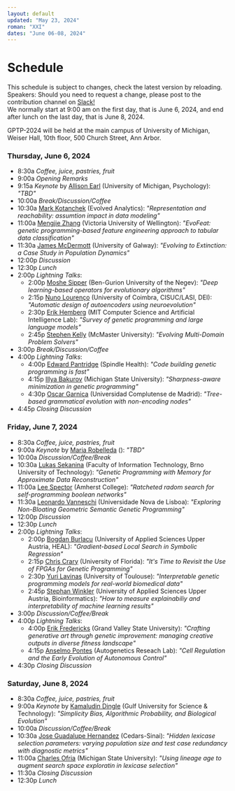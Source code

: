 ```yaml
---
layout: default
updated: "May 23, 2024"
roman: "XXI"
dates: "June 06-08, 2024"
---
```


# Schedule

This schedule is subject to  changes, check the latest version by reloading. Speakers: Should you need to request a change, please post to the contribution channel on [Slack!](https://gptp-workshops.slack.com)  
We normally start at 9:00 am on the first day, that is June 6, 2024,
and end after lunch on the last day, that is June 8, 2024.  

GPTP-2024 will be held at the main campus of University of Michigan, Weiser Hall, 10th floor, 500 Church Street, Ann Arbor.

### Thursday, June 6, 2024

- 8:30a _Coffee, juice, pastries, fruit_
- 9:00a _Opening Remarks_
- 9:15a _Keynote_ by [Allison Earl](https://lsa.umich.edu/psych/people/faculty/anearl.html) (University of Michigan, Psychology): _"TBD"_
- 10:00a _Break/Discussion/Coffee_
- 10:30a [Mark Kotanchek](https://evolved-analytics.com/) (Evolved Analytics): _"Representation and reachability: assumtion impact in data modeling"_
- 11:00a [Mengjie Zhang](https://people.wgtn.ac.nz/Mengjie.Zhang) (Victoria University of Wellington): _"EvoFeat: genetic programming-based feature engineering approach to tabular data classification"_
- 11:30a [James McDermott](http://www.jmmcd.net/) (University of Galway): _"Evolving to Extinction: a Case Study in Population Dynamics"_
- 12:00p _Discussion_
- 12:30p _Lunch_
- 2:00p _Lightning Talks_: 
  - 2:00p [Moshe Sipper](https://www.moshesipper.com/) (Ben-Gurion University of the Negev): _"Deep learning-based operators for evolutionary algorithms"_
  - 2:15p [Nuno Lourenço](https://www.cisuc.uc.pt/en/people/nuno-lourenco) (University of Coimbra, CISUC/LASI, DEI):  _"Automatic design of autoencoders using neuroevolution"_
  - 2:30p [Erik Hemberg](https://alfagroup.csail.mit.edu/erik) (MIT Computer Science and Artificial Intelligence Lab):  _"Survey of genetic programming and large language models"_
  - 2:45p [Stephen Kelly](http://stephenkelly.ca/) (McMaster University):  _"Evolving Multi-Domain Problem Solvers"_
- 3:00p _Break/Discussion/Coffee_
- 4:00p _Lightning Talks_:  
  - 4:00p [Edward Pantridge](https://github.com/erp12) (Spindle Health): _"Code building genetic programming is fast"_
  - 4:15p [Illya Bakurov](https://msu.edu/) (Michigan State University): _"Sharpness-aware minimization in genetic programming"_
  - 4:30p [Oscar Garnica](https://informatica.ucm.es/) (Universidad Complutense de Madrid): _"Tree-based grammatical evolution with non-encoding nodes"_
- 4:45p _Closing Discussion_

### Friday, June 7, 2024

- 8:30a _Coffee, juice, pastries, fruit_
- 9:00a _Keynote_ by [Maria Robelleda](https://) (): _"TBD"_
- 10:00a _Discussion/Coffee/Break_
- 10:30a [Lukas Sekanina](https://www.fit.vut.cz/person/sekanina/) (Faculty of Information Technology, Brno University of Technology): _"Genetic Programming with Memory for Approximate Data Reconstruction"_
- 11:00a [Lee Spector](https://www.amherst.edu/people/facstaff/lspector) (Amherst College): _"Ratcheted radom search for self-programming boolean networks"_
- 11:30a [Leonardo Vanneschi](https://magic.novaims.unl.pt/en/about-us/organization/governance/leonardo-vanneschi/) (Universidade Nova de Lisboa): _"Exploring Non-Bloating Geometric Semantic Genetic Programming"_
- 12:00p _Discussion_
- 12:30p _Lunch_
- 2:00p _Lightning Talks_: 
  - 2:00p [Bogdan Burlacu](https://heal.heuristiclab.com/) (University of Applied Sciences Upper Austria, HEAL): _"Gradient-based Local Search in Symbolic Regression"_
  - 2:15p [Chris Crary](https://github.com/christophercrary) (University of Florida):  _"It's Time to Revisit the Use of FPGAs for Genetic Programming"_
  - 2:30p [Yuri Lavinas](https://yurilavinas.github.io/) (University of Toulouse):  _"Interpretable genetic programming models for real-world biomedical data"_
  - 2:45p [Stephan Winkler](https://bioinformatics.fh-hagenberg.at/) (University of Applied Sciences Upper Austria, Bioinformatics):  _"How to measure explainabiliy and interpretability of machine learning results"_
- 3:00p _Discussion/Coffee/Break_
- 4:00p _Lightning Talks_:  
  - 4:00p [Erik Fredericks](https://efredericks.github.io/) (Grand Valley State University): _"Crafting generative art through genetic improvement: managing creative outputs in diverse fitness landscape"_
  - 4:15p [Anselmo Pontes](https://autogenetics.ai) (Autogenetics Reseach Lab): _"Cell Regulation and the Early Evolution of Autonomous Control"_
- 4:30p _Closing Discussion_

### Saturday, June 8, 2024
- 8:30a _Coffee, juice, pastries, fruit_
- 9:00a _Keynote_ by [Kamaludin Dingle](https://www.gust.edu.kw/faculty-staff/Dingle.K) (Gulf University for Science & Technology): _"Simplicity Bias, Algorithmic Probability, and Biological Evolution"_
- 10:00a _Discussion/Coffee/Break_
- 10:30a [Jose Guadalupe Hernandez](https://jgh9094.github.io/) (Cedars-Sinai): _"Hidden lexicase selection parameters: varying population size and test case redundancy with diagnostic metrics"_
- 11:00a [Charles Ofria](https://ofria.com/) (Michigan State University): _"Using lineage age to augment search space exploratin in lexicase selection"_
- 11:30a _Closing Discussion_
- 12:30p _Lunch_

<!-- ## For travel preparations -->





